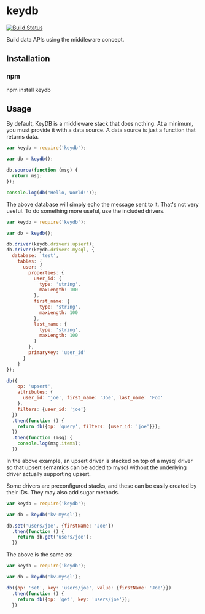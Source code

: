 keydb
=====

[![Build Status](https://secure.travis-ci.org/apto/keydb.png)](http://travis-ci.org/apto/keydb)

Build data APIs using the middleware concept.

## Installation

### npm

npm install keydb

## Usage

By default, KeyDB is a middleware stack that does nothing. At a minimum, you
must provide it with a data source. A data source is just a function that
returns data.

```js
var keydb = require('keydb');

var db = keydb();

db.source(function (msg) {
  return msg;
});

console.log(db("Hello, World!"));
```

The above database will simply echo the message sent to it. That's not very
useful. To do something more useful, use the included drivers.

```js
var keydb = require('keydb');

var db = keydb();

db.driver(keydb.drivers.upsert);
db.driver(keydb.drivers.mysql, {
  database: 'test',
    tables: {
      user: {
        properties: {
          user_id: {
            type: 'string',
            maxLength: 100
          },
          first_name: {
            type: 'string',
            maxLength: 100
          },
          last_name: {
            type: 'string',
            maxLength: 100
          }
        },
        primaryKey: 'user_id'
      }
    }
});

db({
    op: 'upsert',
    attributes: {
      user_id: 'joe', first_name: 'Joe', last_name: 'Foo'
    },
    filters: {user_id: 'joe'}
  })
  .then(function () {
    return db({op: 'query', filters: {user_id: 'joe'}});
  })
  .then(function (msg) {
    console.log(msg.items);
  })
```

In the above example, an upsert driver is stacked on top of a mysql driver so
that upsert semantics can be added to mysql without the underlying driver
actually supporting upsert.

Some drivers are preconfigured stacks, and these can be easily created by their
IDs. They may also add sugar methods.

```js
var keydb = require('keydb');

var db = keydb('kv-mysql');

db.set('users/joe', {firstName: 'Joe'})
  .then(function () {
    return db.get('users/joe');
  })
```

The above is the same as:

```js
var keydb = require('keydb');

var db = keydb('kv-mysql');

db({op: 'set', key: 'users/joe', value: {firstName: 'Joe'}})
  .then(function () {
    return db({op: 'get', key: 'users/joe'});
  })
```